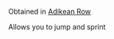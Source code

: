 Obtained in [Adikean Row](../../Fluff/World/The%20City/Shantytowns/Adikean%20Row.md)

Allows you to jump and sprint